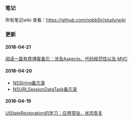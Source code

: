 ### 笔记
所有笔记wiki 查看：https://github.com/nobbSir/study/wiki
### 更新
#### 2018-04-21
[阅读一篇有质博客备忘：涉及Aspects、代码规范性以及 MVC](https://github.com/nobbSir/study/wiki/%E9%98%85%E8%AF%BB%E4%B8%80%E7%AF%87%E6%9C%89%E8%B4%A8%E5%8D%9A%E5%AE%A2%E5%A4%87%E5%BF%98%EF%BC%9A%E6%B6%89%E5%8F%8AAspects%E3%80%81%E4%BB%A3%E7%A0%81%E8%A7%84%E8%8C%83%E6%80%A7%E4%BB%A5%E5%8F%8A-MVC)
#### 2018-04-20
* [NSString备忘录](https://github.com/nobbSir/study/wiki/NSString%E5%A4%87%E5%BF%98%E5%BD%95)
 * [NSURLSessionDataTask备忘录](https://github.com/nobbSir/study/wiki/NSURLSessionDataTask%E5%A4%87%E5%BF%98%E5%BD%95)

#### 2018-04-19
[UIStateRestoration的学习：应用常驻，状态恢复](https://github.com/nobbSir/study/wiki/UIStateRestoration%E7%9A%84%E5%AD%A6%E4%B9%A0%EF%BC%9A%E5%BA%94%E7%94%A8%E5%B8%B8%E9%A9%BB%EF%BC%8C%E7%8A%B6%E6%80%81%E6%81%A2%E5%A4%8D)

